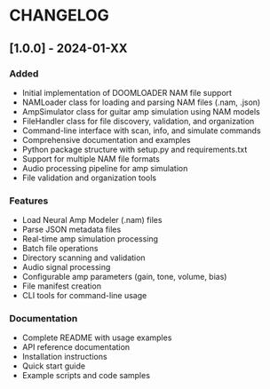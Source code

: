 # CHANGELOG

## [1.0.0] - 2024-01-XX

### Added
- Initial implementation of DOOMLOADER NAM file support
- NAMLoader class for loading and parsing NAM files (.nam, .json)
- AmpSimulator class for guitar amp simulation using NAM models
- FileHandler class for file discovery, validation, and organization
- Command-line interface with scan, info, and simulate commands
- Comprehensive documentation and examples
- Python package structure with setup.py and requirements.txt
- Support for multiple NAM file formats
- Audio processing pipeline for amp simulation
- File validation and organization tools

### Features
- Load Neural Amp Modeler (.nam) files
- Parse JSON metadata files
- Real-time amp simulation processing
- Batch file operations
- Directory scanning and validation
- Audio signal processing
- Configurable amp parameters (gain, tone, volume, bias)
- File manifest creation
- CLI tools for command-line usage

### Documentation
- Complete README with usage examples
- API reference documentation
- Installation instructions
- Quick start guide
- Example scripts and code samples